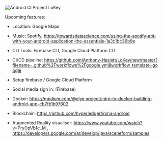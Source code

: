 ![Android CI](https://github.com/Anthony-Haslett/LoKey/workflows/Android%20CI/badge.svg)
Project LoKey

Upcoming features:
- Location: Google Maps
- Music: Spotify, https://towardsdatascience.com/using-the-spotify-api-with-your-android-application-the-essentials-1a3c1bc36b9e

- CLI Tools: Firebase CLI, Google Cloud Platform CLI

- CI/CD pipeline: https://github.com/Anthony-Haslett/LoKey/new/master?filename=.github%2Fworkflows%2Fgoogle.yml&workflow_template=google

- Setup firebase / Google Cloud Platform
- Social media sign in: (Firebase)
- Docker: https://medium.com/@elye.project/intro-to-docker-building-android-app-cb7fb1b97602

- Blockchain: https://github.com/hyperledger/iroha-android
- Augmented Reality visualiser: https://www.youtube.com/watch?v=PryOpVb1c_M , https://developers.google.com/ar/develop/java/sceneform/samples
